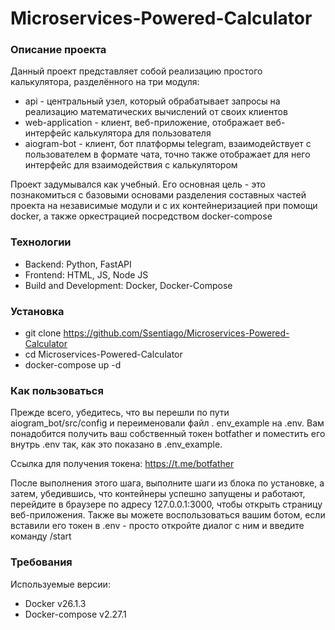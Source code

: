 # Microservices-Powered-Calculator

### Описание проекта
Данный проект представляет собой реализацию простого калькулятора, разделённого на три модуля:
* api - центральный узел, который обрабатывает запросы на реализацию математических вычислений 
  от своих клиентов
* web-application - клиент, веб-приложение, отображает веб-интерфейс калькулятора для пользователя
* aiogram-bot - клиент, бот платформы telegram, взаимодействует с пользователем в формате чата, 
  точно также отображает для него интерфейс для взаимодействия с калькулятором

Проект задумывался как учебный. Его основная цель - это познакомиться с базовыми основами разделения составных частей проекта на независимые модули и с их контейнеризацией при помощи docker, а также оркестрацией посредством docker-compose

### Технологии
* Backend: Python, FastAPI
* Frontend: HTML, JS, Node JS
* Build and Development: Docker, Docker-Compose

### Установка 
* git clone https://github.com/Ssentiago/Microservices-Powered-Calculator
* cd Microservices-Powered-Calculator
* docker-compose up -d

### Как пользоваться
Прежде всего, убедитесь, что вы перешли по пути aiogram_bot/src/config и переименовали файл .
env_example на .env. Вам понадобится получить ваш собственный токен botfather и поместить его 
внутрь .env так, как это показано в .env_example.

Ссылка для получения токена: https://t.me/botfather

После выполнения этого шага, выполните шаги из блока по установке, а затем, убедившись, что 
контейнеры успешно запущены и работают, перейдите в браузере по адресу 127.0.0.1:3000, чтобы 
открыть страницу веб-приложения. Также вы можете воспользоваться вашим ботом, если вставили его 
токен в .env - просто откройте диалог с ним и введите команду /start

### Требования
Используемые версии:
* Docker v26.1.3
* Docker-compose v2.27.1
